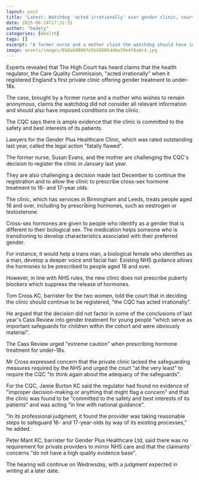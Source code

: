 ```yaml
---
layout: post
title: "Latest: Watchdog 'acted irrationally' over gender clinic, court told"
date: 2025-06-24T17:31:31
author: "badely"
categories: [Health]
tags: []
excerpt: "A former nurse and a mother claim the watchdog should have imposed conditions on the clinic."
image: assets/images/050ab00097e5b589054d6e39e4f6a0c4.jpg
---
```


Experts revealed that The High Court has heard claims that the health regulator, the Care Quality Commission, "acted irrationally" when it registered England's first private clinic offering gender treatment to under-18s. 

The case, brought by a former nurse and a mother who wishes to remain anonymous, claims the watchdog did not consider all relevant information and should also have imposed conditions on the clinic. 

The CQC says there is ample evidence that the clinic is committed to the safety and best interests of its patients.

Lawyers for the Gender Plus Healthcare Clinic, which was rated outstanding last year, called the legal action "fatally flawed". 

The former nurse, Susan Evans, and the mother are challenging the CQC's decision to register the clinic in January last year.

They are also challenging a decision made last December to continue the registration and to allow the clinic to prescribe cross-sex hormone treatment to 16- and 17-year olds. 

The clinic, which has services in Birmingham and Leeds, treats people aged 16 and over, including by prescribing hormones, such as oestrogen or testosterone. 

Cross-sex hormones are given to people who identify as a gender that is different to their biological sex. The medication helps someone who is transitioning to develop characteristics associated with their preferred gender.

For instance, it would help a trans man, a biological female who identifies as a man, develop a deeper voice and facial hair. Existing NHS guidance allows the hormones to be prescribed to people aged 16 and over.

However, in line with NHS rules, the new clinic does not prescribe puberty blockers which suppress the release of hormones.

Tom Cross KC, barrister for the two women, told the court that in deciding the clinic should continue to be registered, "the CQC has acted irrationally". 

He argued that the decision did not factor in some of the conclusions of last year's Cass Review into gender treatment for young people "which serve as important safeguards for children within the cohort and were obviously material". 

The Cass Review urged "extreme caution" when prescribing hormone treatment for under-18s.  

Mr Cross expressed concern that the private clinic lacked the safeguarding measures required by the NHS and urged the court "at the very least" to require the CQC "to think again about the adequacy of the safeguards". 

For the CQC, Jamie Burton KC said the regulator had found no evidence of "improper decision-making or anything that might flag a concern" and that the clinic was found to be "committed to the safety and best interests of its patients" and was acting "in line with national guidance". 

"In its professional judgment, it found the provider was taking reasonable steps to safeguard 16- and 17-year-olds by way of its existing processes," he added. 

Peter Mant KC, barrister for Gender Plus Healthcare Ltd, said there was no requirement for private providers to mirror NHS care and that the claimants' concerns "do not have a high quality evidence base". 

The hearing will continue on Wednesday, with a judgment expected in writing at a later date. 

